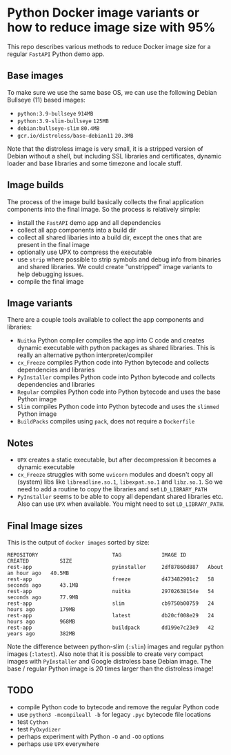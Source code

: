 # Python Docker image variants or how to reduce image size with 95%
This repo describes various methods to reduce Docker image size for a regular `FastAPI` Python demo app.

## Base images
To make sure we use the same base OS, we can use the following Debian Bullseye (11) based images:
* `python:3.9-bullseye` `914MB`
* `python:3.9-slim-bullseye` `125MB`
* `debian:bullseye-slim` `80.4MB`
* `gcr.io/distroless/base-debian11` `20.3MB`

Note that the distroless image is very small, it is a stripped version of Debian without a shell,
but including SSL libraries and certificates, dynamic loader and base libraries and some timezone and
locale stuff.

## Image builds
The process of the image build basically collects the final application components into the final image.
So the process is relatively simple:
* install the `FastAPI` demo app and all dependencies
* collect all app components into a build dir
* collect all shared libaries into a build dir, except the ones that are present in the final image
* optionally use UPX to compress the executable
* use `strip` where possible to strip symbols and debug info from binaries and shared libraries. We could create
"unstripped" image variants to help debugging issues.
* compile the final image

## Image variants
There are a couple tools available to collect the app components and libraries:
* `Nuitka` Python compiler compiles the app into C code and creates dynamic executable with python packages as shared
libraries. This is really an alternative python interpreter/compiler
* `cx_Freeze` compiles Python code into Python bytecode and collects dependencies and libraries
* `PyInstaller` compiles Python code into Python bytecode and collects dependencies and libraries
* `Regular` compiles Python code into Python bytecode and uses the base Python image
* `Slim` compiles Python code into Python bytecode and uses the `slimmed` Python image
* `BuildPacks` compiles using `pack`, does not require a `Dockerfile`

## Notes
* `UPX` creates a static executable, but after decompression it becomes a dynamic
executable
* `cx_Freeze` struggles with some `uvicorn` modules and doesn't copy all (system)
libs like `libreadline.so.1`, `libexpat.so.1` and `libz.so.1`. So we need to add
a routine to copy the libraries and set `LD_LIBRARY_PATH`
* `PyInstaller` seems to be able to copy all dependant shared libraries etc. Also
can use `UPX` when available. You might need to set `LD_LIBRARY_PATH`.

## Final Image sizes
This is the output of `docker images` sorted by size:
```
REPOSITORY                        TAG             IMAGE ID       CREATED          SIZE
rest-app                          pyinstaller     2df87860d887   About an hour ago   40.5MB
rest-app                          freeze          d473482901c2   58 seconds ago      43.1MB
rest-app                          nuitka          29702638154e   54 seconds ago      77.9MB
rest-app                          slim            cb9750b00759   24 hours ago        179MB
rest-app                          latest          db20cf008e29   24 hours ago        968MB
rest-app                          buildpack       dd199e7c23e9   42 years ago        382MB
```
Note the difference between python-slim (`:slim`) images and regular python
images (`:latest`).
Also note that it is possible to create very compact images with `PyInstaller` and
Google distroless base Debian image. The base / regular Python image is 20 times larger than
the distroless image!

## TODO
* compile Python code to bytecode and remove the regular Python code
* use `python3 -mcompileall -b` for legacy `.pyc` bytecode file locations
* test `Cython`
* test `PyOxydizer`
* perhaps experiment with Python `-O` and `-OO` options
* perhaps use `UPX` everywhere
